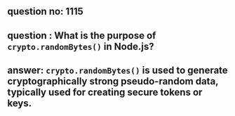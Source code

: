 
      
## question no: 1115

## question : What is the purpose of `crypto.randomBytes()` in Node.js?

## answer: `crypto.randomBytes()` is used to generate cryptographically strong pseudo-random data, typically used for creating secure tokens or keys.
      